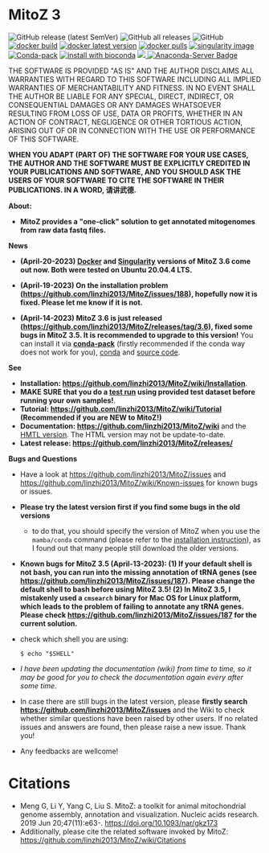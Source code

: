 # MitoZ 3
<img alt="GitHub release (latest SemVer)" src="https://img.shields.io/github/v/release/linzhi2013/mitoz?label=Latest%20release"> <img alt="GitHub all releases" src="https://img.shields.io/github/downloads/linzhi2013/MitoZ/total?label=Github%20downloads">  <img alt="GitHub" src="https://img.shields.io/github/license/linzhi2013/mitoz?label=License">    
[![docker build](https://img.shields.io/badge/docker%20build-passing-brightgreen)](https://hub.docker.com/r/guanliangmeng/mitoz/tags) [![docker latest version](https://img.shields.io/docker/v/guanliangmeng/mitoz)](https://hub.docker.com/r/guanliangmeng/mitoz/tags) [![docker pulls](https://img.shields.io/docker/pulls/guanliangmeng/mitoz?style=flat)](https://hub.docker.com/r/guanliangmeng/mitoz/tags) 
[![singularity image](https://img.shields.io/badge/Singularity%20build-passing-brightgreen)](https://github.com/linzhi2013/MitoZ/wiki/Installation#3-apptainersingularity)      
[![Conda-pack](https://img.shields.io/badge/conda--pack-passing-brightgreen)](https://github.com/linzhi2013/MitoZ/wiki/Installation#4-conda-pack)  [![install with bioconda](https://img.shields.io/badge/install%20with-bioconda-brightgreen.svg?style=flat)](https://github.com/linzhi2013/MitoZ/wiki/Installation#5-conda)   [<a href="https://anaconda.org/bioconda/mitoz"> <img src="https://anaconda.org/bioconda/mitoz/badges/version.svg" /> </a>](https://anaconda.org/bioconda/mitoz/badges/version.svg)   [![Anaconda-Server Badge](https://img.shields.io/conda/dn/bioconda/mitoz)](https://anaconda.org/bioconda/mitoz)   


THE SOFTWARE IS PROVIDED "AS IS" AND THE AUTHOR DISCLAIMS ALL WARRANTIES WITH
REGARD TO THIS SOFTWARE INCLUDING ALL IMPLIED WARRANTIES OF MERCHANTABILITY
AND FITNESS. IN NO EVENT SHALL THE AUTHOR BE LIABLE FOR ANY SPECIAL, DIRECT,
INDIRECT, OR CONSEQUENTIAL DAMAGES OR ANY DAMAGES WHATSOEVER RESULTING FROM
LOSS OF USE, DATA OR PROFITS, WHETHER IN AN ACTION OF CONTRACT, NEGLIGENCE
OR OTHER TORTIOUS ACTION, ARISING OUT OF OR IN CONNECTION WITH THE USE OR
PERFORMANCE OF THIS SOFTWARE.

**WHEN YOU ADAPT (PART OF) THE SOFTWARE FOR YOUR USE CASES, THE AUTHOR AND
THE SOFTWARE MUST BE EXPLICITLY CREDITED IN YOUR PUBLICATIONS AND SOFTWARE,
AND YOU SHOULD ASK THE USERS OF YOUR SOFTWARE TO CITE THE SOFTWARE IN
THEIR PUBLICATIONS. IN A WORD, 请讲武德.**

**About:**
- **MitoZ provides a "one-click" solution to get annotated mitogenomes from raw data fastq files.**

**News**
- **(April-20-2023) [Docker](https://github.com/linzhi2013/MitoZ/wiki/Installation#1-docker) and [Singularity](https://github.com/linzhi2013/MitoZ/wiki/Installation#3-apptainersingularity) versions of MitoZ 3.6 come out now. Both were tested on Ubuntu 20.04.4 LTS.**

- **(April-19-2023) On the installation problem (https://github.com/linzhi2013/MitoZ/issues/188), hopefully now it is fixed. Please let me know if it is not.**

- **(April-14-2023) MitoZ 3.6 is just released (https://github.com/linzhi2013/MitoZ/releases/tag/3.6), fixed some bugs in MitoZ 3.5. It is recommended to upgrade to this version!** You can install it via **[conda-pack](https://github.com/linzhi2013/MitoZ/wiki/Installation#4-conda-pack)** (firstly recommended if the conda way does not work for you), [conda](https://github.com/linzhi2013/MitoZ/wiki/Installation#5-conda) and [source code](https://github.com/linzhi2013/MitoZ/wiki/Installation#6-source-codes).

**See**
- **Installation: https://github.com/linzhi2013/MitoZ/wiki/Installation**.
- **MAKE SURE that you do a [test run](https://github.com/linzhi2013/MitoZ/wiki/Installation#9-running-the-test-dataset) using provided test dataset before running your own samples!**. 
- **Tutorial: https://github.com/linzhi2013/MitoZ/wiki/Tutorial (Recommended if you are NEW to MitoZ!)**
- **Documentation: https://github.com/linzhi2013/MitoZ/wiki** and the [HMTL version](https://github.com/linzhi2013/MitoZ/releases/download/3.6/MitoZ_manual_v3.6.html). The HTML version may not be update-to-date.
- **Latest release: https://github.com/linzhi2013/MitoZ/releases/**


**Bugs and Questions**
- Have a look at https://github.com/linzhi2013/MitoZ/issues and https://github.com/linzhi2013/MitoZ/wiki/Known-issues for known bugs or issues.

- **Please try the latest version first if you find some bugs in the old versions**
	- to do that, you should specify the version of MitoZ when you use the `mamba/conda` command (please refer to the [installation instruction](https://github.com/linzhi2013/MitoZ/wiki/Installation)), as I found out that many people still download the older versions.

- **Known bugs for MitoZ 3.5 (April-13-2023): (1) If your default shell is not bash, you can run into the missing annotation of tRNA genes (see https://github.com/linzhi2013/MitoZ/issues/187). Please change the default shell to bash before using MitoZ 3.5! (2) In MitoZ 3.5, I mistakenly used a `cmsearch` binary for Mac OS for Linux platform, which leads to the problem of failing to annotate any tRNA genes. Please check https://github.com/linzhi2013/MitoZ/issues/187 for the current solution.** 

- check which shell you are using:
    ```
    $ echo "$SHELL"
    ```


- _I have been updating the documentation (wiki) from time to time, so it may be good for you to check the documentation again every after some time._

- In case there are still bugs in the latest version, please **firstly search https://github.com/linzhi2013/MitoZ/issues** and the Wiki to check whether similar questions have been raised by other users. If no related issues and answers are found, then please raise a new issue. Thank you!

- Any feedbacks are wellcome!


# Citations
- Meng G, Li Y, Yang C, Liu S. MitoZ: a toolkit for animal mitochondrial genome assembly, annotation and visualization. Nucleic acids research. 2019 Jun 20;47(11):e63-. https://doi.org/10.1093/nar/gkz173
- Additionally, please cite the related software invoked by MitoZ: https://github.com/linzhi2013/MitoZ/wiki/Citations

